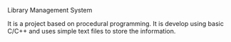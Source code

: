 Library Management System

It is a project based on procedural programming. It is develop using basic C/C++ and uses simple text files to store the information.
